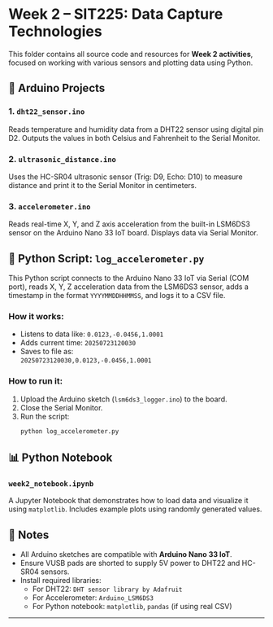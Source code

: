 # Week 2 – SIT225: Data Capture Technologies

This folder contains all source code and resources for **Week 2 activities**, focused on working with various sensors and plotting data using Python.

## 🔧 Arduino Projects

### 1. `dht22_sensor.ino`
Reads temperature and humidity data from a DHT22 sensor using digital pin D2. Outputs the values in both Celsius and Fahrenheit to the Serial Monitor.

### 2. `ultrasonic_distance.ino`
Uses the HC-SR04 ultrasonic sensor (Trig: D9, Echo: D10) to measure distance and print it to the Serial Monitor in centimeters.

### 3. `accelerometer.ino`
Reads real-time X, Y, and Z axis acceleration from the built-in LSM6DS3 sensor on the Arduino Nano 33 IoT board. Displays data via Serial Monitor.

## 🐍 Python Script: `log_accelerometer.py`

This Python script connects to the Arduino Nano 33 IoT via Serial (COM port), reads X, Y, Z acceleration data from the LSM6DS3 sensor, adds a timestamp in the format `YYYYMMDDHHMMSS`, and logs it to a CSV file.

### How it works:
- Listens to data like: `0.0123,-0.0456,1.0001`
- Adds current time: `20250723120030`
- Saves to file as:  
  `20250723120030,0.0123,-0.0456,1.0001`

### How to run it:
1. Upload the Arduino sketch (`lsm6ds3_logger.ino`) to the board.
2. Close the Serial Monitor.
3. Run the script:
   ```bash
   python log_accelerometer.py


## 📊 Python Notebook

### `week2_notebook.ipynb`
A Jupyter Notebook that demonstrates how to load data and visualize it using `matplotlib`. Includes example plots using randomly generated values.

## 📝 Notes

- All Arduino sketches are compatible with **Arduino Nano 33 IoT**.
- Ensure VUSB pads are shorted to supply 5V power to DHT22 and HC-SR04 sensors.
- Install required libraries:
  - For DHT22: `DHT sensor library by Adafruit`
  - For Accelerometer: `Arduino_LSM6DS3`
  - For Python notebook: `matplotlib`, `pandas` (if using real CSV)

---
